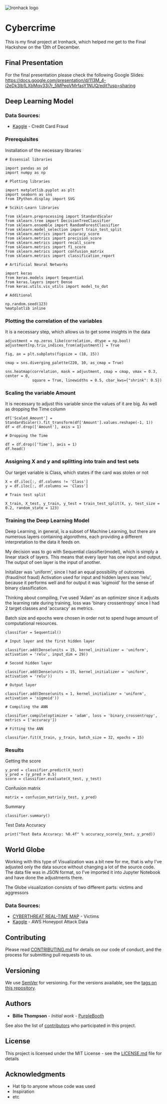 ![Ironhack logo](https://i.imgur.com/1QgrNNw.png)

# Cybercrime

This is my final project at Ironhack, which helped me get to the Final Hackshow on the 13th of December.

## Final Presentation

For the final presentation please check the following Google Slides: 
https://docs.google.com/presentation/d/113M_4-i2eDk3lb1LXbMqv33i7r_5MPepVMrfasY1NUQ/edit?usp=sharing

## Deep Learning Model

### Data Sources:

* [Kaggle](https://www.kaggle.com/mlg-ulb/creditcardfraud) - Credit Card Fraud

### Prerequisites

Installation of the necessary libraries

```
# Essensial libraries

import pandas as pd
import numpy as np

# Plotting libraries

import matplotlib.pyplot as plt
import seaborn as sns
from IPython.display import SVG

# Scikit-Learn libraries

from sklearn.preprocessing import StandardScaler
from sklearn.tree import DecisionTreeClassifier
from sklearn.ensemble import RandomForestClassifier
from sklearn.model_selection import train_test_split
from sklearn.metrics import accuracy_score
from sklearn.metrics import precision_score
from sklearn.metrics import recall_score
from sklearn.metrics import f1_score
from sklearn.metrics import confusion_matrix
from sklearn.metrics import classification_report

# Artificial Neural Networks

import keras
from keras.models import Sequential
from keras.layers import Dense
from keras.utils.vis_utils import model_to_dot

# Additional

np.random.seed(123)
%matplotlib inline
```

### Plotting the correlation of the variables

It is a necessary step, which allows us to get some insights in the data

```
adjustment = np.zeros_like(correlation, dtype = np.bool)
adjustment[np.triu_indices_from(adjustment)] = True

fig, ax = plt.subplots(figsize = (18, 15))

cmap = sns.diverging_palette(220, 10, as_cmap = True)

sns.heatmap(correlation, mask = adjustment, cmap = cmap, vmax = 0.3, center = 0,
            square = True, linewidths = 0.5, cbar_kws={"shrink": 0.5})
```

### Scaling the variable Amount

It is necessary to adjust this variable since the values of it are big. As well as dropping the Time column

```
df['Scaled_Amount'] = StandardScaler().fit_transform(df['Amount'].values.reshape(-1, 1))
df = df.drop(['Amount'], axis = 1)

# Dropping the Time

df = df.drop(['Time'], axis = 1)
df.head()
```

### Assigning X and y and splitting into train and test sets

Our target variable is Class, which states if the card was stolen or not

```
X = df.iloc[:, df.columns != 'Class']
y = df.iloc[:, df.columns == 'Class']
```

```
# Train test split

X_train, X_test, y_train, y_test = train_test_split(X, y, test_size = 0.2, random_state = 123)
```

### Training the Deep Learning Model

Deep Learning, in general, is a subset of Machine Learning, but there are numerous layers containing algorothms, each providing a different interpretation to the data it feeds on.

My decision was to go with Sequential classifier(model), which is simply a linear stack of layers. This means that every layer has one input and output. The output of oen layer is the input of another.

Initalizer was 'uniform', since I had an equal possibility of outcomes (fraud/not fraud)
Activation used for input and hidden layers was 'relu', because it performs well and for output it was 'sigmoid' for the sense of binary classification.

Thinking about compiling, I've used 'Adam' as an optimizer since it adjusts the learning rate during training, loss was 'binary crossentropy' since I had 2 target classes and 'accuracy' as metrics.

Batch size and epochs were chosen in order not to spend huge amount of computational resources.

```
classifier = Sequential()

# Input layer and the first hidden layer

classifier.add(Dense(units = 15, kernel_initializer = 'uniform', activation = 'relu', input_dim = 29))

# Second hidden layer

classifier.add(Dense(units = 15, kernel_initializer = 'uniform', activation = 'relu'))

# Output layer

classifier.add(Dense(units = 1, kernel_initializer = 'uniform', activation = 'sigmoid'))

# Compiling the ANN

classifier.compile(optimizer = 'adam', loss = 'binary_crossentropy', metrics = ['accuracy'])

# Fitting the ANN

classifier.fit(X_train, y_train, batch_size = 32, epochs = 15)
```

### Results

Getting the score

```
y_pred = classifier.predict(X_test)
y_pred = (y_pred > 0.5)
score = classifier.evaluate(X_test, y_test)
```

Confusion matrix

```
matrix = confusion_matrix(y_test, y_pred)
```

Summary

```
classifier.summary()
```

Test Data Accuracy

```
print("Test Data Accuracy: %0.4f" % accuracy_score(y_test, y_pred))
```


## World Globe

Working with this type of Visualization was a bit new for me, that is why I've adjusted only the data source without changing a lot of the source code. The data file was in JSON format, so I've imported it into Jupyter Notebook and have done the adjustments there.

The Globe visualization consists of two different parts: victims and aggressors

### Data Sources:

* [CYBERTHREAT REAL-TIME MAP](https://cybermap.kaspersky.com) - Victims
* [Kaggle](https://www.kaggle.com/casimian2000/aws-honeypot-attack-data) - AWS Honeypot Attack Data

## Contributing

Please read [CONTRIBUTING.md](https://gist.github.com/PurpleBooth/b24679402957c63ec426) for details on our code of conduct, and the process for submitting pull requests to us.

## Versioning

We use [SemVer](http://semver.org/) for versioning. For the versions available, see the [tags on this repository](https://github.com/your/project/tags). 

## Authors

* **Billie Thompson** - *Initial work* - [PurpleBooth](https://github.com/PurpleBooth)

See also the list of [contributors](https://github.com/your/project/contributors) who participated in this project.

## License

This project is licensed under the MIT License - see the [LICENSE.md](LICENSE.md) file for details

## Acknowledgments

* Hat tip to anyone whose code was used
* Inspiration
* etc
